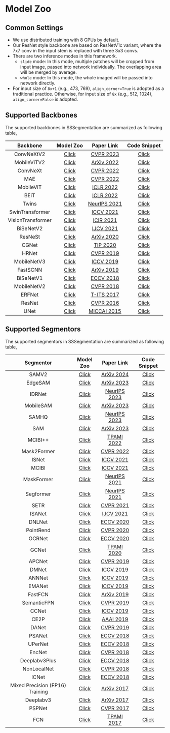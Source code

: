 # Model Zoo


## Common Settings

- We use distributed training with 8 GPUs by default.
- Our ResNet style backbone are based on ResNetV1c variant, where the 7x7 conv in the input stem is replaced with three 3x3 convs.
- There are two inference modes in this framework.
	- `slide` mode: In this mode, multiple patches will be cropped from input image, passed into network individually. The overlapping area will be merged by average.
	- `whole` mode: In this mode, the whole imaged will be passed into network directly.
- For input size of `8x+1` (e.g., 473, 769), `align_corner=True` is adopted as a traditional practice. Otherwise, for input size of `8x` (e.g., 512, 1024), `align_corner=False` is adopted.


## Supported Backbones

The supported backbones in SSSegmentation are summarized as following table,

| Backbone               | Model Zoo                                                                                               | Paper Link                                                    | Code Snippet                                                                                                        |
| :-:                    | :-:                                                                                                     | :-:                                                           | :-:                                                                                                                 |
| ConvNeXtV2             | [Click](https://github.com/SegmentationBLWX/sssegmentation/tree/main/docs/modelzoo/convnextv2)          | [CVPR 2023](https://arxiv.org/pdf/2301.00808.pdf)             | [Click](https://github.com/SegmentationBLWX/sssegmentation/tree/main/ssseg/modules/models/backbones/convnextv2.py)  |
| MobileViTV2            | [Click](https://github.com/SegmentationBLWX/sssegmentation/tree/main/docs/modelzoo/mobilevit)           | [ArXiv 2022](https://arxiv.org/pdf/2206.02680.pdf)            | [Click](https://github.com/SegmentationBLWX/sssegmentation/tree/main/ssseg/modules/models/backbones/mobilevit.py)   |
| ConvNeXt               | [Click](https://github.com/SegmentationBLWX/sssegmentation/tree/main/docs/modelzoo/convnext)            | [CVPR 2022](https://arxiv.org/pdf/2201.03545.pdf)             | [Click](https://github.com/SegmentationBLWX/sssegmentation/tree/main/ssseg/modules/models/backbones/convnext.py)    |
| MAE                    | [Click](https://github.com/SegmentationBLWX/sssegmentation/tree/main/docs/modelzoo/mae)                 | [CVPR 2022](https://arxiv.org/pdf/2111.06377.pdf)             | [Click](https://github.com/SegmentationBLWX/sssegmentation/tree/main/ssseg/modules/models/backbones/mae.py)         |
| MobileViT              | [Click](https://github.com/SegmentationBLWX/sssegmentation/tree/main/docs/modelzoo/mobilevit)           | [ICLR 2022](https://arxiv.org/pdf/2110.02178.pdf)             | [Click](https://github.com/SegmentationBLWX/sssegmentation/tree/main/ssseg/modules/models/backbones/mobilevit.py)   |
| BEiT                   | [Click](https://github.com/SegmentationBLWX/sssegmentation/tree/main/docs/modelzoo/beit)                | [ICLR 2022](https://arxiv.org/pdf/2106.08254.pdf)             | [Click](https://github.com/SegmentationBLWX/sssegmentation/tree/main/ssseg/modules/models/backbones/beit.py)        |
| Twins                  | [Click](https://github.com/SegmentationBLWX/sssegmentation/tree/main/docs/modelzoo/twins)               | [NeurIPS 2021](https://arxiv.org/pdf/2104.13840.pdf)          | [Click](https://github.com/SegmentationBLWX/sssegmentation/tree/main/ssseg/modules/models/backbones/twins.py)       |
| SwinTransformer        | [Click](https://github.com/SegmentationBLWX/sssegmentation/tree/main/docs/modelzoo/swin)                | [ICCV 2021](https://arxiv.org/pdf/2103.14030.pdf)             | [Click](https://github.com/SegmentationBLWX/sssegmentation/tree/main/ssseg/modules/models/backbones/swin.py)        |
| VisionTransformer      | [Click](https://github.com/SegmentationBLWX/sssegmentation/tree/main/docs/modelzoo/setr)                | [IClR 2021](https://arxiv.org/pdf/2010.11929.pdf)             | [Click](https://github.com/SegmentationBLWX/sssegmentation/tree/main/ssseg/modules/models/backbones/vit.py)         |
| BiSeNetV2              | [Click](https://github.com/SegmentationBLWX/sssegmentation/tree/main/docs/modelzoo/bisenetv2)           | [IJCV 2021](https://arxiv.org/pdf/2004.02147.pdf)             | [Click](https://github.com/SegmentationBLWX/sssegmentation/tree/main/ssseg/modules/models/backbones/bisenetv2.py)   |
| ResNeSt                | [Click](https://github.com/SegmentationBLWX/sssegmentation/tree/main/docs/modelzoo/resnest)             | [ArXiv 2020](https://arxiv.org/pdf/2004.08955.pdf)            | [Click](https://github.com/SegmentationBLWX/sssegmentation/tree/main/ssseg/modules/models/backbones/resnest.py)     |
| CGNet                  | [Click](https://github.com/SegmentationBLWX/sssegmentation/tree/main/docs/modelzoo/cgnet)               | [TIP 2020](https://arxiv.org/pdf/1811.08201.pdf)              | [Click](https://github.com/SegmentationBLWX/sssegmentation/tree/main/ssseg/modules/models/backbones/cgnet.py)       |
| HRNet                  | [Click](https://github.com/SegmentationBLWX/sssegmentation/tree/main/docs/modelzoo/ocrnet)              | [CVPR 2019](https://arxiv.org/pdf/1908.07919.pdf)             | [Click](https://github.com/SegmentationBLWX/sssegmentation/tree/main/ssseg/modules/models/backbones/hrnet.py)       |
| MobileNetV3            | [Click](https://github.com/SegmentationBLWX/sssegmentation/tree/main/docs/modelzoo/mobilenet)           | [ICCV 2019](https://arxiv.org/pdf/1905.02244.pdf)             | [Click](https://github.com/SegmentationBLWX/sssegmentation/tree/main/ssseg/modules/models/backbones/mobilenet.py)   |
| FastSCNN               | [Click](https://github.com/SegmentationBLWX/sssegmentation/tree/main/docs/modelzoo/fastscnn)            | [ArXiv 2019](https://arxiv.org/pdf/1902.04502.pdf)            | [Click](https://github.com/SegmentationBLWX/sssegmentation/tree/main/ssseg/modules/models/backbones/fastscnn.py)    |
| BiSeNetV1              | [Click](https://github.com/SegmentationBLWX/sssegmentation/tree/main/docs/modelzoo/bisenetv1)           | [ECCV 2018](https://arxiv.org/pdf/1808.00897.pdf)             | [Click](https://github.com/SegmentationBLWX/sssegmentation/tree/main/ssseg/modules/models/backbones/bisenetv1.py)   |
| MobileNetV2            | [Click](https://github.com/SegmentationBLWX/sssegmentation/tree/main/docs/modelzoo/mobilenet)           | [CVPR 2018](https://arxiv.org/pdf/1801.04381.pdf)             | [Click](https://github.com/SegmentationBLWX/sssegmentation/tree/main/ssseg/modules/models/backbones/mobilenet.py)   |
| ERFNet                 | [Click](https://github.com/SegmentationBLWX/sssegmentation/tree/main/docs/modelzoo/erfnet)              | [T-ITS 2017](https://ieeexplore.ieee.org/document/8063438)    | [Click](https://github.com/SegmentationBLWX/sssegmentation/tree/main/ssseg/modules/models/backbones/erfnet.py)      |
| ResNet                 | [Click](https://github.com/SegmentationBLWX/sssegmentation/tree/main/docs/modelzoo/fcn)                 | [CVPR 2016](https://arxiv.org/pdf/1512.03385.pdf)             | [Click](https://github.com/SegmentationBLWX/sssegmentation/tree/main/ssseg/modules/models/backbones/resnet.py)      |
| UNet                   | [Click](https://github.com/SegmentationBLWX/sssegmentation/tree/main/docs/modelzoo/unet)                | [MICCAI 2015](https://arxiv.org/pdf/1505.04597.pdf)           | [Click](https://github.com/SegmentationBLWX/sssegmentation/tree/main/ssseg/modules/models/backbones/unet.py)        |


## Supported Segmentors

The supported segmentors in SSSegmentation are summarized as following table,

| Segmentor                         | Model Zoo                                                                                               | Paper Link                                                                                                                                              | Code Snippet                                                                                                                           |
| :-:                               | :-:                                                                                                     | :-:                                                                                                                                                     | :-:                                                                                                                                    |
| SAMV2                             | [Click](https://github.com/SegmentationBLWX/sssegmentation/tree/main/docs/modelzoo/samv2)               | [ArXiv 2024](https://arxiv.org/pdf/2408.00714.pdf)                                                                                                      | [Click](https://github.com/SegmentationBLWX/sssegmentation/tree/main/ssseg/modules/models/segmentors/samv2/samv2.py)                   |
| EdgeSAM                           | [Click](https://github.com/SegmentationBLWX/sssegmentation/tree/main/docs/modelzoo/edgesam)             | [ArXiv 2023](https://arxiv.org/pdf/2312.06660.pdf)                                                                                                      | [Click](https://github.com/SegmentationBLWX/sssegmentation/tree/main/ssseg/modules/models/segmentors/edgesam/edgesam.py)               |
| IDRNet                            | [Click](https://github.com/SegmentationBLWX/sssegmentation/tree/main/docs/modelzoo/idrnet)              | [NeurIPS 2023](https://arxiv.org/pdf/2310.10755.pdf)                                                                                                    | [Click](https://github.com/SegmentationBLWX/sssegmentation/tree/main/ssseg/modules/models/segmentors/idrnet/idrnet.py)                 |
| MobileSAM                         | [Click](https://github.com/SegmentationBLWX/sssegmentation/tree/main/docs/modelzoo/mobilesam)           | [ArXiv 2023](https://arxiv.org/pdf/2306.14289.pdf)                                                                                                      | [Click](https://github.com/SegmentationBLWX/sssegmentation/tree/main/ssseg/modules/models/segmentors/mobilesam/mobilesam.py)           |
| SAMHQ                             | [Click](https://github.com/SegmentationBLWX/sssegmentation/tree/main/docs/modelzoo/samhq)               | [NeurIPS 2023](https://arxiv.org/pdf/2306.01567.pdf)                                                                                                    | [Click](https://github.com/SegmentationBLWX/sssegmentation/tree/main/ssseg/modules/models/segmentors/samhq/samhq.py)                   |
| SAM                               | [Click](https://github.com/SegmentationBLWX/sssegmentation/tree/main/docs/modelzoo/sam)                 | [ArXiv 2023](https://arxiv.org/pdf/2304.02643.pdf)                                                                                                      | [Click](https://github.com/SegmentationBLWX/sssegmentation/tree/main/ssseg/modules/models/segmentors/sam/sam.py)                       |
| MCIBI++                           | [Click](https://github.com/SegmentationBLWX/sssegmentation/tree/main/docs/modelzoo/mcibiplusplus)       | [TPAMI 2022](https://arxiv.org/pdf/2209.04471.pdf)                                                                                                      | [Click](https://github.com/SegmentationBLWX/sssegmentation/tree/main/ssseg/modules/models/segmentors/mcibiplusplus/mcibiplusplus.py)   |
| Mask2Former                       | [Click](https://github.com/SegmentationBLWX/sssegmentation/tree/main/docs/modelzoo/mask2former)         | [CVPR 2022](https://arxiv.org/pdf/2112.01527.pdf)                                                                                                       | [Click](https://github.com/SegmentationBLWX/sssegmentation/tree/main/ssseg/modules/models/segmentors/mask2former/mask2former.py)       |
| ISNet                             | [Click](https://github.com/SegmentationBLWX/sssegmentation/tree/main/docs/modelzoo/isnet)               | [ICCV 2021](https://arxiv.org/pdf/2108.12382.pdf)                                                                                                       | [Click](https://github.com/SegmentationBLWX/sssegmentation/tree/main/ssseg/modules/models/segmentors/isnet/isnet.py)                   |
| MCIBI                             | [Click](https://github.com/SegmentationBLWX/sssegmentation/tree/main/docs/modelzoo/mcibi)               | [ICCV 2021](https://arxiv.org/pdf/2108.11819.pdf)                                                                                                       | [Click](https://github.com/SegmentationBLWX/sssegmentation/tree/main/ssseg/modules/models/segmentors/mcibi/mcibi.py)                   |
| MaskFormer                        | [Click](https://github.com/SegmentationBLWX/sssegmentation/tree/main/docs/modelzoo/maskformer)          | [NeurIPS 2021](https://arxiv.org/pdf/2107.06278.pdf)                                                                                                    | [Click](https://github.com/SegmentationBLWX/sssegmentation/tree/main/ssseg/modules/models/segmentors/maskformer/maskformer.py)         |
| Segformer                         | [Click](https://github.com/SegmentationBLWX/sssegmentation/tree/main/docs/modelzoo/segformer)           | [NeurIPS 2021](https://arxiv.org/pdf/2105.15203.pdf)                                                                                                    | [Click](https://github.com/SegmentationBLWX/sssegmentation/tree/main/ssseg/modules/models/segmentors/segformer/segformer.py)           |
| SETR                              | [Click](https://github.com/SegmentationBLWX/sssegmentation/tree/main/docs/modelzoo/setr)                | [CVPR 2021](https://arxiv.org/pdf/2012.15840.pdf)                                                                                                       | [Click](https://github.com/SegmentationBLWX/sssegmentation/tree/main/ssseg/modules/models/segmentors/setr/setr.py)                     |
| ISANet                            | [Click](https://github.com/SegmentationBLWX/sssegmentation/tree/main/docs/modelzoo/isanet)              | [IJCV 2021](https://arxiv.org/pdf/1907.12273.pdf)                                                                                                       | [Click](https://github.com/SegmentationBLWX/sssegmentation/tree/main/ssseg/modules/models/segmentors/isanet/isanet.py)                 |
| DNLNet                            | [Click](https://github.com/SegmentationBLWX/sssegmentation/tree/main/docs/modelzoo/dnlnet)              | [ECCV 2020](https://arxiv.org/pdf/2006.06668.pdf)                                                                                                       | [Click](https://github.com/SegmentationBLWX/sssegmentation/tree/main/ssseg/modules/models/segmentors/dnlnet/dnlnet.py)                 |
| PointRend                         | [Click](https://github.com/SegmentationBLWX/sssegmentation/tree/main/docs/modelzoo/pointrend)           | [CVPR 2020](https://arxiv.org/pdf/1912.08193.pdf)                                                                                                       | [Click](https://github.com/SegmentationBLWX/sssegmentation/tree/main/ssseg/modules/models/segmentors/pointrend/pointrend.py)           |
| OCRNet                            | [Click](https://github.com/SegmentationBLWX/sssegmentation/tree/main/docs/modelzoo/ocrnet)              | [ECCV 2020](https://arxiv.org/pdf/1909.11065.pdf)                                                                                                       | [Click](https://github.com/SegmentationBLWX/sssegmentation/tree/main/ssseg/modules/models/segmentors/ocrnet/ocrnet.py)                 |
| GCNet                             | [Click](https://github.com/SegmentationBLWX/sssegmentation/tree/main/docs/modelzoo/gcnet)               | [TPAMI 2020](https://arxiv.org/pdf/1904.11492.pdf)                                                                                                      | [Click](https://github.com/SegmentationBLWX/sssegmentation/tree/main/ssseg/modules/models/segmentors/gcnet/gcnet.py)                   |
| APCNet                            | [Click](https://github.com/SegmentationBLWX/sssegmentation/tree/main/docs/modelzoo/apcnet)              | [CVPR 2019](https://openaccess.thecvf.com/content_CVPR_2019/papers/He_Adaptive_Pyramid_Context_Network_for_Semantic_Segmentation_CVPR_2019_paper.pdf)   | [Click](https://github.com/SegmentationBLWX/sssegmentation/tree/main/ssseg/modules/models/segmentors/apcnet/apcnet.py)                 |
| DMNet                             | [Click](https://github.com/SegmentationBLWX/sssegmentation/tree/main/docs/modelzoo/dmnet)               | [ICCV 2019](https://openaccess.thecvf.com/content_ICCV_2019/papers/He_Dynamic_Multi-Scale_Filters_for_Semantic_Segmentation_ICCV_2019_paper.pdf)        | [Click](https://github.com/SegmentationBLWX/sssegmentation/tree/main/ssseg/modules/models/segmentors/dmnet/dmnet.py)                   |
| ANNNet                            | [Click](https://github.com/SegmentationBLWX/sssegmentation/tree/main/docs/modelzoo/annnet)              | [ICCV 2019](https://arxiv.org/pdf/1908.07678.pdf)                                                                                                       | [Click](https://github.com/SegmentationBLWX/sssegmentation/tree/main/ssseg/modules/models/segmentors/annnet/annnet.py)                 |
| EMANet                            | [Click](https://github.com/SegmentationBLWX/sssegmentation/tree/main/docs/modelzoo/emanet)              | [ICCV 2019](https://arxiv.org/pdf/1907.13426.pdf)                                                                                                       | [Click](https://github.com/SegmentationBLWX/sssegmentation/tree/main/ssseg/modules/models/segmentors/emanet/emanet.py)                 |
| FastFCN                           | [Click](https://github.com/SegmentationBLWX/sssegmentation/tree/main/docs/modelzoo/fastfcn)             | [ArXiv 2019](https://arxiv.org/pdf/1903.11816.pdf)                                                                                                      | [Click](https://github.com/SegmentationBLWX/sssegmentation/tree/main/ssseg/modules/models/segmentors/fastfcn/fastfcn.py)               |
| SemanticFPN                       | [Click](https://github.com/SegmentationBLWX/sssegmentation/tree/main/docs/modelzoo/semanticfpn)         | [CVPR 2019](https://arxiv.org/pdf/1901.02446.pdf)                                                                                                       | [Click](https://github.com/SegmentationBLWX/sssegmentation/tree/main/ssseg/modules/models/segmentors/semanticfpn/semanticfpn.py)       |
| CCNet                             | [Click](https://github.com/SegmentationBLWX/sssegmentation/tree/main/docs/modelzoo/ccnet)               | [ICCV 2019](https://arxiv.org/pdf/1811.11721.pdf)                                                                                                       | [Click](https://github.com/SegmentationBLWX/sssegmentation/tree/main/ssseg/modules/models/segmentors/ccnet/ccnet.py)                   |
| CE2P                              | [Click](https://github.com/SegmentationBLWX/sssegmentation/tree/main/docs/modelzoo/ce2p)                | [AAAI 2019](https://arxiv.org/pdf/1809.05996.pdf)                                                                                                       | [Click](https://github.com/SegmentationBLWX/sssegmentation/tree/main/ssseg/modules/models/segmentors/ce2p/ce2p.py)                     |
| DANet                             | [Click](https://github.com/SegmentationBLWX/sssegmentation/tree/main/docs/modelzoo/danet)               | [CVPR 2019](https://arxiv.org/pdf/1809.02983.pdf)                                                                                                       | [Click](https://github.com/SegmentationBLWX/sssegmentation/tree/main/ssseg/modules/models/segmentors/danet/danet.py)                   |
| PSANet                            | [Click](https://github.com/SegmentationBLWX/sssegmentation/tree/main/docs/modelzoo/psanet)              | [ECCV 2018](https://openaccess.thecvf.com/content_ECCV_2018/papers/Hengshuang_Zhao_PSANet_Point-wise_Spatial_ECCV_2018_paper.pdf)                       | [Click](https://github.com/SegmentationBLWX/sssegmentation/tree/main/ssseg/modules/models/segmentors/psanet/psanet.py)                 |
| UPerNet                           | [Click](https://github.com/SegmentationBLWX/sssegmentation/tree/main/docs/modelzoo/upernet)             | [ECCV 2018](https://arxiv.org/pdf/1807.10221.pdf)                                                                                                       | [Click](https://github.com/SegmentationBLWX/sssegmentation/tree/main/ssseg/modules/models/segmentors/upernet/upernet.py)               |
| EncNet                            | [Click](https://github.com/SegmentationBLWX/sssegmentation/tree/main/docs/modelzoo/encnet)              | [CVPR 2018](https://arxiv.org/pdf/1803.08904.pdf)                                                                                                       | [Click](https://github.com/SegmentationBLWX/sssegmentation/tree/main/ssseg/modules/models/segmentors/encnet/encnet.py)                 |
| Deeplabv3Plus                     | [Click](https://github.com/SegmentationBLWX/sssegmentation/tree/main/docs/modelzoo/deeplabv3plus)       | [ECCV 2018](https://arxiv.org/pdf/1802.02611.pdf)                                                                                                       | [Click](https://github.com/SegmentationBLWX/sssegmentation/tree/main/ssseg/modules/models/segmentors/deeplabv3plus/deeplabv3plus.py)   |
| NonLocalNet                       | [Click](https://github.com/SegmentationBLWX/sssegmentation/tree/main/docs/modelzoo/nonlocalnet)         | [CVPR 2018](https://arxiv.org/pdf/1711.07971.pdf)                                                                                                       | [Click](https://github.com/SegmentationBLWX/sssegmentation/tree/main/ssseg/modules/models/segmentors/nonlocalnet/nonlocalnet.py)       |
| ICNet                             | [Click](https://github.com/SegmentationBLWX/sssegmentation/tree/main/docs/modelzoo/icnet)               | [ECCV 2018](https://arxiv.org/pdf/1704.08545.pdf)                                                                                                       | [Click](https://github.com/SegmentationBLWX/sssegmentation/tree/main/ssseg/modules/models/segmentors/icnet/icnet.py)                   |
| Mixed Precision (FP16) Training   | [Click](https://github.com/SegmentationBLWX/sssegmentation/tree/main/docs/modelzoo/fp16)                | [ArXiv 2017](https://arxiv.org/pdf/1710.03740.pdf)                                                                                                      | [Click](https://github.com/SegmentationBLWX/sssegmentation/tree/main/ssseg/train.py)                                                   |
| Deeplabv3                         | [Click](https://github.com/SegmentationBLWX/sssegmentation/tree/main/docs/modelzoo/deeplabv3)           | [ArXiv 2017](https://arxiv.org/pdf/1706.05587.pdf)                                                                                                      | [Click](https://github.com/SegmentationBLWX/sssegmentation/tree/main/ssseg/modules/models/segmentors/deeplabv3/deeplabv3.py)           |
| PSPNet                            | [Click](https://github.com/SegmentationBLWX/sssegmentation/tree/main/docs/modelzoo/pspnet)              | [CVPR 2017](https://arxiv.org/pdf/1612.01105.pdf)                                                                                                       | [Click](https://github.com/SegmentationBLWX/sssegmentation/tree/main/ssseg/modules/models/segmentors/pspnet/pspnet.py)                 |
| FCN                               | [Click](https://github.com/SegmentationBLWX/sssegmentation/tree/main/docs/modelzoo/fcn)                 | [TPAMI 2017](https://arxiv.org/pdf/1411.4038.pdf)                                                                                                       | [Click](https://github.com/SegmentationBLWX/sssegmentation/tree/main/ssseg/modules/models/segmentors/fcn/fcn.py)                       |